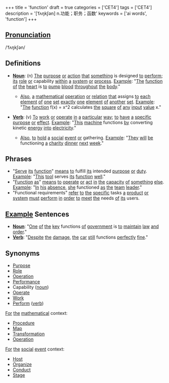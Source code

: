 +++
title = 'function'
draft = true
categories = ['CET4']
tags = ['CET4']
description = '[ˈfʌŋk∫ən] n.功能；职务；函数'
keywords = ['ai words', 'function']
+++

## [Pronunciation](/en/post/pronunciation/)
/ˈfʌŋkʃən/

## Definitions
- **[Noun](/en/post/noun/)**: (n) [The](/en/post/the/) [purpose](/en/post/purpose/) [or](/en/post/or/) [action](/en/post/action/) [that](/en/post/that/) [something](/en/post/something/) is designed [to](/en/post/to/) [perform](/en/post/perform/); [its](/en/post/its/) [role](/en/post/role/) [or](/en/post/or/) capability [within](/en/post/within/) [a](/en/post/a/) [system](/en/post/system/) [or](/en/post/or/) [process](/en/post/process/). [Example](/en/post/example/): "[The](/en/post/the/) [function](/en/post/function/) [of](/en/post/of/) [the](/en/post/the/) [heart](/en/post/heart/) is [to](/en/post/to/) [pump](/en/post/pump/) [blood](/en/post/blood/) [throughout](/en/post/throughout/) [the](/en/post/the/) [body](/en/post/body/)."
  - [Also](/en/post/also/), [a](/en/post/a/) [mathematical](/en/post/mathematical/) [operation](/en/post/operation/) [or](/en/post/or/) [relation](/en/post/relation/) [that](/en/post/that/) assigns [to](/en/post/to/) [each](/en/post/each/) [element](/en/post/element/) [of](/en/post/of/) [one](/en/post/one/) [set](/en/post/set/) [exactly](/en/post/exactly/) [one](/en/post/one/) [element](/en/post/element/) [of](/en/post/of/) [another](/en/post/another/) [set](/en/post/set/).
    [Example](/en/post/example/): "[The](/en/post/the/) [function](/en/post/function/) f(x) = x^2 calculates [the](/en/post/the/) [square](/en/post/square/) [of](/en/post/of/) [any](/en/post/any/) [input](/en/post/input/) [value](/en/post/value/) x."
  
- **[Verb](/en/post/verb/)**: (v) [To](/en/post/to/) [work](/en/post/work/) [or](/en/post/or/) [operate](/en/post/operate/) [in](/en/post/in/) [a](/en/post/a/) [particular](/en/post/particular/) [way](/en/post/way/); [to](/en/post/to/) [have](/en/post/have/) [a](/en/post/a/) [specific](/en/post/specific/) [purpose](/en/post/purpose/) [or](/en/post/or/) [effect](/en/post/effect/). [Example](/en/post/example/): "[This](/en/post/this/) [machine](/en/post/machine/) functions [by](/en/post/by/) converting kinetic [energy](/en/post/energy/) [into](/en/post/into/) [electricity](/en/post/electricity/)."
  - [Also](/en/post/also/), [to](/en/post/to/) [hold](/en/post/hold/) [a](/en/post/a/) [social](/en/post/social/) [event](/en/post/event/) [or](/en/post/or/) gathering. [Example](/en/post/example/): "[They](/en/post/they/) [will](/en/post/will/) [be](/en/post/be/) functioning [a](/en/post/a/) [charity](/en/post/charity/) [dinner](/en/post/dinner/) [next](/en/post/next/) [week](/en/post/week/)."

## Phrases
- "[Serve](/en/post/serve/) [its](/en/post/its/) [function](/en/post/function/)" [means](/en/post/means/) [to](/en/post/to/) fulfill [its](/en/post/its/) intended [purpose](/en/post/purpose/) [or](/en/post/or/) [duty](/en/post/duty/). [Example](/en/post/example/): "[This](/en/post/this/) [tool](/en/post/tool/) serves [its](/en/post/its/) [function](/en/post/function/) [well](/en/post/well/)."
- "[Function](/en/post/function/) [as](/en/post/as/)" [means](/en/post/means/) [to](/en/post/to/) [operate](/en/post/operate/) [or](/en/post/or/) [act](/en/post/act/) [in](/en/post/in/) [the](/en/post/the/) [capacity](/en/post/capacity/) [of](/en/post/of/) [something](/en/post/something/) [else](/en/post/else/). [Example](/en/post/example/): "[In](/en/post/in/) [his](/en/post/his/) [absence](/en/post/absence/), [she](/en/post/she/) functioned [as](/en/post/as/) [the](/en/post/the/) [team](/en/post/team/) [leader](/en/post/leader/)."
- "Functional requirements" [refer](/en/post/refer/) [to](/en/post/to/) [the](/en/post/the/) [specific](/en/post/specific/) tasks [a](/en/post/a/) [product](/en/post/product/) [or](/en/post/or/) [system](/en/post/system/) [must](/en/post/must/) [perform](/en/post/perform/) [in](/en/post/in/) [order](/en/post/order/) [to](/en/post/to/) [meet](/en/post/meet/) [the](/en/post/the/) needs [of](/en/post/of/) [its](/en/post/its/) users.

## [Example](/en/post/example/) Sentences
- **[Noun](/en/post/noun/)**: "[One](/en/post/one/) [of](/en/post/of/) [the](/en/post/the/) [key](/en/post/key/) functions [of](/en/post/of/) [government](/en/post/government/) is [to](/en/post/to/) [maintain](/en/post/maintain/) [law](/en/post/law/) [and](/en/post/and/) [order](/en/post/order/)."
- **[Verb](/en/post/verb/)**: "[Despite](/en/post/despite/) [the](/en/post/the/) [damage](/en/post/damage/), [the](/en/post/the/) [car](/en/post/car/) [still](/en/post/still/) functions [perfectly](/en/post/perfectly/) [fine](/en/post/fine/)."

## Synonyms
- [Purpose](/en/post/purpose/)
- [Role](/en/post/role/)
- [Operation](/en/post/operation/)
- [Performance](/en/post/performance/)
- Capability ([noun](/en/post/noun/))
- [Operate](/en/post/operate/)
- [Work](/en/post/work/)
- [Perform](/en/post/perform/) ([verb](/en/post/verb/)) 

[For](/en/post/for/) [the](/en/post/the/) [mathematical](/en/post/mathematical/) context:
- [Procedure](/en/post/procedure/)
- [Map](/en/post/map/)
- [Transformation](/en/post/transformation/)
- [Operation](/en/post/operation/)

[For](/en/post/for/) [the](/en/post/the/) [social](/en/post/social/) [event](/en/post/event/) context:
- [Host](/en/post/host/)
- [Organize](/en/post/organize/)
- [Conduct](/en/post/conduct/)
- [Stage](/en/post/stage/)

